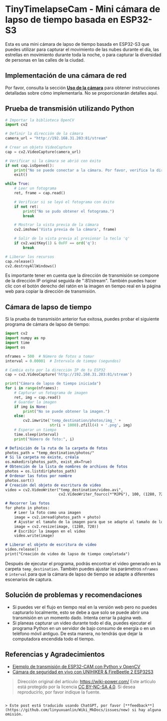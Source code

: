 # TinyTimelapseCam - Mini cámara de lapso de tiempo basada en ESP32-S3

Esta es una mini cámara de lapso de tiempo basada en ESP32-S3 que puedes utilizar para capturar el movimiento de las nubes durante el día, las estrellas en movimiento durante toda la noche, o para capturar la diversidad de personas en las calles de la ciudad.

## Implementación de una cámara de red

Por favor, consulta la sección [**Uso de la cámara**](https://wiki.dfrobot.com.cn/_SKU_DFR0975_FireBeetle_2_Board_ESP32_S3_Advanced_Tutorial#target_12) para obtener instrucciones detalladas sobre cómo implementarla. No se proporcionarán detalles aquí.

## Prueba de transmisión utilizando Python

```py title="StreamViewer.py"
# Importar la biblioteca OpenCV
import cv2

# Definir la dirección de la cámara
camera_url = "http://192.168.31.203:81/stream"

# Crear un objeto VideoCapture
cap = cv2.VideoCapture(camera_url)

# Verificar si la cámara se abrió con éxito
if not cap.isOpened():
    print("No se puede conectar a la cámara. Por favor, verifica la dirección de la cámara o la conexión de red.")
    exit()

while True:
    # Leer un fotograma
    ret, frame = cap.read()

    # Verificar si se leyó el fotograma con éxito
    if not ret:
        print("No se pudo obtener el fotograma.")
        break

    # Mostrar la vista previa de la cámara
    cv2.imshow('Vista previa de la cámara', frame)

    # Salir de la vista previa al presionar la tecla 'q'
    if cv2.waitKey(1) & 0xFF == ord('q'):
        break

# Liberar los recursos
cap.release()
cv2.destroyAllWindows()
```

Es importante tener en cuenta que la dirección de transmisión se compone de la dirección IP original seguida de ":81/stream". También puedes hacer clic con el botón derecho del ratón en la imagen en tiempo real en la página web para copiar la dirección de transmisión.

## Cámara de lapso de tiempo

Si la prueba de transmisión anterior fue exitosa, puedes probar el siguiente programa de cámara de lapso de tiempo:

```py title="TimelapseCam.py"
import cv2
import numpy as np
import time
import os

nframes = 500  # Número de fotos a tomar
interval = 0.00001  # Intervalo de tiempo (segundos)

# Cambia esto por la dirección IP de tu ESP32
cap = cv2.VideoCapture('http://192.168.31.203:81/stream')

print("Cámara de lapso de tiempo iniciada")
for i in range(nframes):
    # Capturar un fotograma de imagen
    ret, img = cap.read()
    # Guardar la imagen
    if img is None:
        print("No se puede obtener la imagen.")
    else:
        cv2.imwrite('temp_destination/photos/img_' +
                    str(i + 1000).zfill(4) + '.png', img)
    # Esperar un tiempo
    time.sleep(interval)
    print("Número de foto:", i)
```

```markdown
# Definición de la ruta de la carpeta de fotos
photos_path = "temp_destination/photos/"
# Si la carpeta no existe, créala
os.makedirs(photos_path, exist_ok=True)
# Obtención de la lista de nombres de archivos de fotos
photos = os.listdir(photos_path)
# Ordenar las fotos por nombre
photos.sort()
# Creación del objeto de escritura de video
video = cv2.VideoWriter("temp_destination/video.avi",
                        cv2.VideoWriter_fourcc(*"MJPG"), 100, (1280, 720))

# Recorrer las fotos
for photo in photos:
    # Leer la foto como una imagen
    image = cv2.imread(photos_path + photo)
    # Ajustar el tamaño de la imagen para que se adapte al tamaño de los fotogramas del video
    image = cv2.resize(image, (1280, 720))
    # Escribir la imagen en el video
    video.write(image)

# Liberar el objeto de escritura de video
video.release()
print("Creación de video de lapso de tiempo completada")
```

Después de ejecutar el programa, podrás encontrar el video generado en la carpeta `temp_destination`. También puedes ajustar los parámetros `nframes` e `interval` para que la cámara de lapso de tiempo se adapte a diferentes escenarios de captura.

## Solución de problemas y recomendaciones

- Si puedes ver el flujo en tiempo real en la versión web pero no puedes capturarlo localmente, esto se debe a que solo se puede abrir una transmisión en un momento dado. Intenta cerrar la página web.
- Si planeas capturar un video durante todo el día, puedes ejecutar el programa Python en un servidor de bajo consumo de energía o en un teléfono móvil antiguo. De esta manera, no tendrás que dejar la computadora encendida todo el tiempo.

## Referencias y Agradecimientos

- [Ejemplo de transmisión de ESP32-CAM con Python y OpenCV](https://www.hackster.io/onedeadmatch/esp32-cam-python-stream-opencv-example-1cc205)
- [Cámara de seguridad en vivo con UNIHIKER & FireBeetle 2 ESP32S3](https://www.hackster.io/pradeeplogu0/live-security-camera-with-unihiker-firebeetle-2-esp32s3-5d478e)

> Dirección original del artículo: <https://wiki-power.com/>
> Este artículo está protegido por la licencia [CC BY-NC-SA 4.0](https://creativecommons.org/licenses/by/4.0/deed.zh). Si desea reproducirlo, por favor indique la fuente.
```

> Este post está traducido usando ChatGPT, por favor [**feedback**](https://github.com/linyuxuanlin/Wiki_MkDocs/issues/new) si hay alguna omisión.